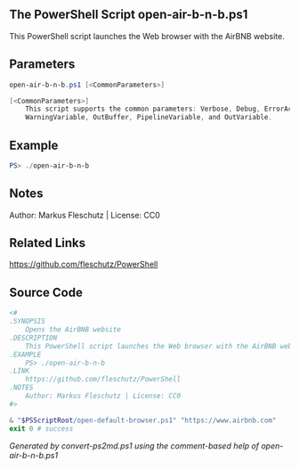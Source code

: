 ## The PowerShell Script **open-air-b-n-b.ps1**

This PowerShell script launches the Web browser with the AirBNB website.

## Parameters
```powershell
open-air-b-n-b.ps1 [<CommonParameters>]

[<CommonParameters>]
    This script supports the common parameters: Verbose, Debug, ErrorAction, ErrorVariable, WarningAction, 
    WarningVariable, OutBuffer, PipelineVariable, and OutVariable.
```

## Example
```powershell
PS> ./open-air-b-n-b

```

## Notes
Author: Markus Fleschutz | License: CC0

## Related Links
https://github.com/fleschutz/PowerShell

## Source Code
```powershell
<#
.SYNOPSIS
	Opens the AirBNB website
.DESCRIPTION
	This PowerShell script launches the Web browser with the AirBNB website.
.EXAMPLE
	PS> ./open-air-b-n-b
.LINK
	https://github.com/fleschutz/PowerShell
.NOTES
	Author: Markus Fleschutz | License: CC0
#>

& "$PSScriptRoot/open-default-browser.ps1" "https://www.airbnb.com"
exit 0 # success
```

*Generated by convert-ps2md.ps1 using the comment-based help of open-air-b-n-b.ps1*
